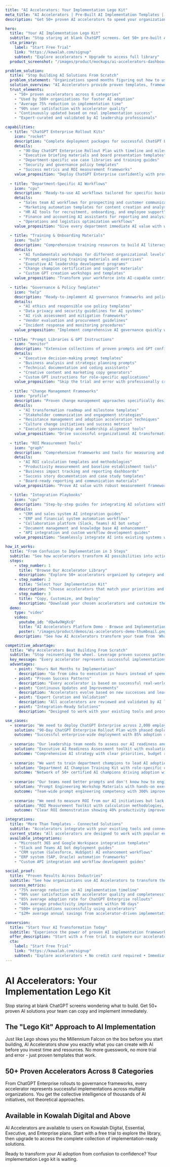 ```yaml
---
title: "AI Accelerators: Your Implementation Lego Kit"
meta_title: "AI Accelerators | Pre-Built AI Implementation Templates | Kowalah"
description: "Get 50+ proven AI accelerators to speed your organization's AI adoption. ChatGPT rollout plans, training materials, and implementation templates ready to use."

hero:
  title: "Your AI Implementation Lego Kit"
  subtitle: "Stop staring at blank ChatGPT screens. Get 50+ pre-built AI solutions your team can copy and implement today."
  cta_primary:
    label: "Start Free Trial"
    link: "https://kowalah.com/signup"
    subtext: "Explore accelerators • Upgrade to access full library"
  product_screenshot: "/images/product/mockups/ai-accelerators-dashboard.png"

problem_solution:
  title: "Stop Building AI Solutions From Scratch"
  problem_statement: "Organizations spend months figuring out how to use AI effectively, often abandoning initiatives due to complexity and uncertainty. Teams stare at blank ChatGPT screens, not knowing what to build or how to start meaningful AI adoption."
  solution_overview: "AI Accelerators provide proven templates, frameworks, and step-by-step guidance for immediate implementation. Like Lego instruction manuals, they show you exactly what you can build before you start - eliminating guesswork and accelerating results."
  trust_elements:
    - "50+ proven accelerators across 8 categories"
    - "Used by 500+ organizations for faster AI adoption"
    - "Average 75% reduction in implementation time"
    - "90% user satisfaction with accelerator quality"
    - "Continuously updated based on real implementation success"
    - "Expert-curated and validated by AI leadership professionals"

capabilities:
  - title: "ChatGPT Enterprise Rollout Kits"
    icon: "rocket"
    description: "Complete deployment packages for successful ChatGPT Enterprise implementations across your organization."
    details:
      - "90-Day ChatGPT Enterprise Rollout Plan with timeline and milestones"
      - "Executive briefing materials and board presentation templates"
      - "Department-specific use case libraries and training guides"
      - "Security and governance policy templates"
      - "Success metrics and ROI measurement frameworks"
    value_proposition: "Deploy ChatGPT Enterprise confidently with proven frameworks that ensure high adoption and measurable results."
  
  - title: "Department-Specific AI Workflows"
    icon: "cpu"
    description: "Ready-to-use AI workflows tailored for specific business functions and departments."
    details:
      - "Sales team AI workflows for prospecting and customer communication"
      - "Marketing automation templates for content creation and analysis"
      - "HR AI tools for recruitment, onboarding, and employee support"
      - "Finance and accounting AI assistants for reporting and analysis"
      - "Operations and logistics optimization workflows"
    value_proposition: "Give every department immediate AI value with workflows designed for their specific challenges and objectives."
  
  - title: "Training & Onboarding Materials"
    icon: "bulb"
    description: "Comprehensive training resources to build AI literacy and capabilities across your organization."
    details:
      - "AI fundamentals workshops for different organizational levels"
      - "Prompt engineering training materials and exercises"
      - "Executive AI leadership development programs"
      - "Change champion certification and support materials"
      - "Custom GPT creation workshops and templates"
    value_proposition: "Transform your workforce into AI-capable contributors with structured, role-specific learning programs."
  
  - title: "Governance & Policy Templates"
    icon: "help"
    description: "Ready-to-implement AI governance frameworks and policy templates for responsible AI adoption."
    details:
      - "AI ethics and responsible use policy templates"
      - "Data privacy and security guidelines for AI systems"
      - "AI risk assessment and mitigation frameworks"
      - "Vendor evaluation and procurement guidelines"
      - "Incident response and monitoring procedures"
    value_proposition: "Implement comprehensive AI governance quickly with templates validated across thousands of organizations."
  
  - title: "Prompt Libraries & GPT Instructions"
    icon: "monitor"
    description: "Extensive collections of proven prompts and GPT configurations for immediate productivity gains."
    details:
      - "Executive decision-making prompt templates"
      - "Business analysis and strategic planning prompts"
      - "Technical documentation and coding assistants"
      - "Creative content and marketing copy generators"
      - "Custom GPT instructions for role-specific applications"
    value_proposition: "Skip the trial and error with professionally crafted prompts that deliver consistent, high-quality results."
  
  - title: "Change Management Frameworks"
    icon: "profile"
    description: "Proven change management approaches specifically designed for AI adoption and transformation."
    details:
      - "AI transformation roadmap and milestone templates"
      - "Stakeholder communication and engagement strategies"
      - "Resistance management and adoption acceleration techniques"
      - "Culture change initiatives and success metrics"
      - "Executive sponsorship and leadership alignment tools"
    value_proposition: "Drive successful organizational AI transformation with change management expertise from thousands of implementations."
  
  - title: "ROI Measurement Tools"
    icon: "graph"
    description: "Comprehensive frameworks and tools for measuring and demonstrating AI initiative success and value."
    details:
      - "AI ROI calculation templates and methodologies"
      - "Productivity measurement and baseline establishment tools"
      - "Business impact tracking and reporting dashboards"
      - "Success story documentation and case study templates"
      - "Board-ready reporting and communication materials"
    value_proposition: "Prove AI value with robust measurement frameworks that quantify impact and justify continued investment."
  
  - title: "Integration Playbooks"
    icon: "cpu"
    description: "Step-by-step guides for integrating AI solutions with existing enterprise systems and workflows."
    details:
      - "CRM and sales system AI integration guides"
      - "ERP and financial system automation workflows"
      - "Collaboration platform (Slack, Teams) AI bot setup"
      - "Document management and knowledge base AI enhancement"
      - "API integration and custom workflow development guides"
    value_proposition: "Seamlessly integrate AI into existing systems with proven integration patterns and technical guidance."

how_it_works:
  title: "From Confusion to Implementation in 3 Steps"
  subtitle: "See how accelerators transform AI possibilities into actionable plans your team can execute immediately."
  steps:
    - step_number: 1
      title: "Browse Our Accelerator Library"
      description: "Explore 50+ accelerators organized by category and business function. See exactly what each accelerator provides and the outcomes you can expect."
    - step_number: 2
      title: "Select Your Implementation Kit"
      description: "Choose accelerators that match your priorities and challenges. Preview the complete contents including templates, guides, and step-by-step instructions."
    - step_number: 3
      title: "Copy, Customize, and Deploy"
      description: "Download your chosen accelerators and customize them for your organization. Follow the proven implementation steps to achieve rapid results."
  demo:
    type: "video"
    video:
      youtube_id: "dQw4w9WgXcQ"
      title: "AI Accelerators Platform Demo - Browse and Implementation Walkthrough"
      poster: "/images/product/demos/ai-accelerators-demo-thumbnail.png"
    description: "See how AI Accelerators transform your team from 'What should we do with AI?' to 'Here's exactly what we're implementing' in minutes."

competitive_advantage:
  title: "Why Accelerators Beat Building From Scratch"
  subtitle: "Stop reinventing the wheel. Leverage proven success patterns from thousands of AI implementations."
  key_message: "Every accelerator represents successful implementations across multiple organizations. You get the collective intelligence of thousands of AI initiatives, not just theoretical frameworks."
  advantages:
    - point: "Hours Not Months to Implementation"
      description: "Go from idea to execution in hours instead of spending months figuring out what to build and how to build it effectively."
    - point: "Proven Success Patterns"
      description: "Every accelerator is based on successful real-world implementations, eliminating the trial-and-error phase of AI adoption."
    - point: "Continuous Updates and Improvements"
      description: "Accelerators evolve based on new successes and learnings, ensuring you always have access to the latest proven approaches."
    - point: "Expert Curation and Validation"
      description: "All accelerators are reviewed and validated by AI leadership professionals with deep implementation experience across industries."
    - point: "Integration-Ready Solutions"
      description: "Designed to work with your existing tools and processes, not as standalone solutions that require complete workflow changes."

use_cases:
  - scenario: "We need to deploy ChatGPT Enterprise across 2,000 employees but don't know how to ensure adoption"
    solution: "90-Day ChatGPT Enterprise Rollout Plan with phased deployment, training materials, success metrics, and change management framework"
    outcome: "Successful enterprise-wide deployment with 85% adoption rate and measurable productivity improvements across all departments"
  
  - scenario: "Our leadership team needs to assess our AI readiness and create a strategic roadmap"
    solution: "Executive AI Readiness Assessment toolkit with evaluation frameworks, strategic planning templates, and board presentation materials"
    outcome: "Comprehensive AI strategy with clear priorities, budget requirements, and 18-month implementation roadmap approved by leadership"
  
  - scenario: "We want to train department champions to lead AI adoption but lack structured materials"
    solution: "Department AI Champion Training Kit with role-specific curricula, certification processes, and ongoing support resources"
    outcome: "Network of 50+ certified AI champions driving adoption with consistent messaging and proven implementation approaches"
  
  - scenario: "Our teams need better prompts and don't know how to engineer effective AI interactions"
    solution: "Prompt Engineering Workshop Materials with hands-on exercises, evaluation frameworks, and extensive prompt libraries"
    outcome: "Team-wide prompt engineering competency with 300% improvement in AI output quality and consistency"
  
  - scenario: "We need to measure ROI from our AI initiatives but lack proper frameworks"
    solution: "ROI Measurement Toolkit with calculation methodologies, tracking templates, and executive reporting dashboards"
    outcome: "Clear ROI demonstration showing 40% productivity improvements and $2M annual savings from AI implementations"

integrations:
  title: "More Than Templates - Connected Solutions"
  subtitle: "Accelerators integrate with your existing tools and connect to the broader Kowalah platform for complete AI leadership support."
  current_state: "All accelerators are designed to work with popular enterprise tools and can be customized for your specific technology stack."
  available_integrations:
    - "Microsoft 365 and Google Workspace integration templates"
    - "Slack and Teams AI bot deployment guides"
    - "CRM system (Salesforce, HubSpot) AI enhancement workflows"
    - "ERP system (SAP, Oracle) automation frameworks"
    - "Custom API integration and workflow development guides"

social_proof:
  title: "Proven Results Across Industries"
  subtitle: "See how organizations use AI Accelerators to transform their AI adoption from slow and uncertain to fast and successful."
  success_metrics:
    - "75% average reduction in AI implementation timeline"
    - "90% user satisfaction with accelerator quality and completeness"
    - "85% average adoption rate for ChatGPT Enterprise rollouts"
    - "40% average productivity improvement within 90 days"
    - "500+ organizations successfully using accelerators"
    - "$2M+ average annual savings from accelerator-driven implementations"

conversion:
  title: "Start Your AI Transformation Today"
  subtitle: "Experience the power of proven AI implementation frameworks. See why teams choose accelerators over building from scratch."
  offer_description: "Start with a free trial to explore our accelerator library and see the quality of our implementation frameworks. Upgrade to Kowalah Digital or above to access the full collection of 50+ accelerators."
  cta:
    label: "Start Free Trial"
    link: "https://kowalah.com/signup"
    subtext: "Explore accelerators • No credit card required • Immediate access"
---
```


# AI Accelerators: Your Implementation Lego Kit

Stop staring at blank ChatGPT screens wondering what to build. Get 50+ proven AI solutions your team can copy and implement immediately.

## The "Lego Kit" Approach to AI Implementation

Just like Lego shows you the Millennium Falcon on the box before you start building, AI Accelerators show you exactly what you can create with AI before you invest time and resources. No more guesswork, no more trial and error - just proven templates that work.

## 50+ Proven Accelerators Across 8 Categories

From ChatGPT Enterprise rollouts to governance frameworks, every accelerator represents successful implementations across multiple organizations. You get the collective intelligence of thousands of AI initiatives, not theoretical approaches.

## Available in Kowalah Digital and Above

AI Accelerators are available to users on Kowalah Digital, Essential, Executive, and Enterprise plans. Start with a free trial to explore the library, then upgrade to access the complete collection of implementation-ready solutions.

Ready to transform your AI adoption from confusion to confidence? Your implementation Lego kit is waiting.